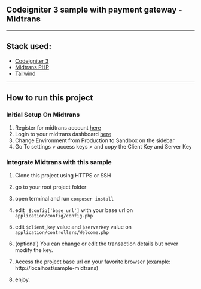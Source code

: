 ## Codeigniter 3 sample with payment gateway - Midtrans

---

## Stack used:

- [Codeigniter 3](https://codeigniter.com/userguide3/)
- [Midtrans PHP](https://github.com/Midtrans/midtrans-php)
- [Tailwind](https://tailwindcss.com/)

---

## How to run this project

### Initial Setup On Midtrans

1. Register for midtrans account [here](https://dashboard.midtrans.com/register)
2. Login to your midtrans dashboard [here](https://dashboard.midtrans.com/login)
3. Change Environment from Production to Sandbox on the sidebar
4. Go To settings > access keys > and copy the Client Key and Server Key

### Integrate Midtrans with this sample

1. Clone this project using HTTPS or SSH
2. go to your root project folder
3. open terminal and run `composer install`
4. edit ` $config['base_url']` with your base url on `application/config/config.php`

5. edit `$client_key` value and `$serverKey` value on `application/controllers/Welcome.php`

6. (optional) You can change or edit the transaction details but never modify the key.

7. Access the project base url on your favorite browser (example: http://localhost/sample-midtrans)

8. enjoy.
